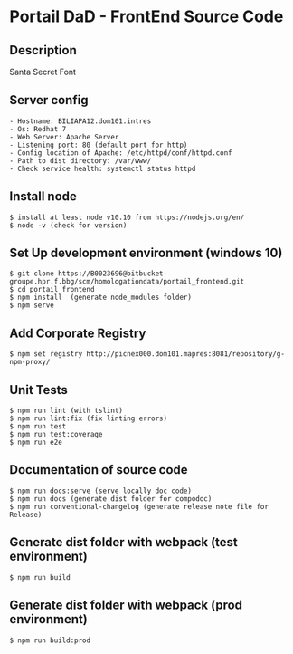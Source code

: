 # Portail DaD - FrontEnd Source Code

## Description
Santa Secret Font

## Server config
    - Hostname: BILIAPA12.dom101.intres
    - Os: Redhat 7
    - Web Server: Apache Server
    - Listening port: 80 (default port for http)
    - Config location of Apache: /etc/httpd/conf/httpd.conf
    - Path to dist directory: /var/www/
    - Check service health: systemctl status httpd

## Install node
    $ install at least node v10.10 from https://nodejs.org/en/
    $ node -v (check for version)

## Set Up development environment (windows 10)

    $ git clone https://B0023696@bitbucket-groupe.hpr.f.bbg/scm/homologationdata/portail_frontend.git
    $ cd portail_frontend
    $ npm install  (generate node_modules folder)
    $ npm serve 

## Add Corporate Registry

    $ npm set registry http://picnex000.dom101.mapres:8081/repository/g-npm-proxy/

## Unit Tests

    $ npm run lint (with tslint)
    $ npm run lint:fix (fix linting errors)    
    $ npm run test
    $ npm run test:coverage
    $ npm run e2e
    
## Documentation of source code

    $ npm run docs:serve (serve locally doc code)
    $ npm run docs (generate dist folder for compodoc)
    $ npm run conventional-changelog (generate release note file for Release)

## Generate dist folder with webpack (test environment)

    $ npm run build

## Generate dist folder with webpack (prod environment)

    $ npm run build:prod
